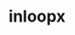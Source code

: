 ---
blog: https://medium.com/inloopx
codehost: https://github.com/https://github.com/inloop
dribbble: https://dribbble.com/inloopx
facebook: https://facebook.com/inloopx
instagram: https://instagram.com/inloopx
linkedin: https://linkedin.com/company/inloopx
logohandle: inloopx
sort: inloopx
title: inloopx
twitter: https://x.com/inloopX
website: https://www.inloopx.com/
---